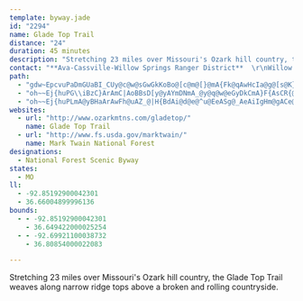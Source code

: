 ```yaml
---
template: byway.jade
id: "2294"
name: Glade Top Trail
distance: "24"
duration: 45 minutes
description: "Stretching 23 miles over Missouri's Ozark hill country, the Glade Top Trail weaves along narrow ridge tops above a broken and rolling countryside."
contact: "**Ava-Cassville-Willow Springs Ranger District**  \r\nWillow Springs Office  \r\n417-683-4428  \r\n[Email](mailto: mailroom_r9@mark_twain@fs.fed.us)  "
path: 
  - "gdw~EpcvuPaDmGUaBI_CUy@c@w@sGwGkKoBo@[c@m@[}@mA{Fk@qAwHcIa@g@[s@K}@KoBJqFCsASs@y@_AuEqDa@y@UaAu@{H@aDHwAHUd@WdFW`@YJSF_@?{@cBsKCsB\\eC~@cDd@sA|AyBt@wARs@?s@YsAsAwC_@e@_AYyCJmAa@sEsDi@]}ByBy@{@[_AIsADyDE{FmAmGeAgESaBR}AnByElAsD@gBs@uGO_C?aBb@qFAgAIqAS{@e@_BsAmDy@Ye@?qD~BqAZm@?c@Ug@o@kBiD[eB]yEe@iDEqFc@y@}CiB{@kBy@eD_@s@uGoBU]qFuR_AoC_AwA}GaGs@_@w@K{@JwFfEuAd@cAWs@y@i@aByBoKUgBCcANuAEy@O_@s@MqDOaB[cBy@gAs@[k@m@gFe@k@oD_AsAEw@m@[y@_@aBEqCnBsCR{BFsCOm@q@}@i@Yo@AuJ`@yC@wAM_BD]G{By@_@y@YeBWk@iA_A"
  - "oh~~Ej{huPG\\iBzC}ArAmC|AoBBsD[y@yAYmDNmA_@y@q@w@eGyDkCmA}F{AsCR{@d@cBzAcCzEaB|Bk@PeA`AgEtHgAdAoDtA}C\\u@Ao@[MiGO_AQa@c@QaGg@o@Qe@q@wAuEKkAT{EMk@a@Sy@@iFpAkDmCqAy@iNyC}@?sBV}IxDwC@aJ^cF?sCy@_CsAgCeA[a@k@cBKoBAyACMKKaHk@uNsCaCw@o@gAsCcHe@kBu@uFa@k@o@QoDLcBa@Y_@Og@?k@^kD@oA}AyLkBmE[oACqA`@_D^{CJeCOm@i@WaBEiEr@oABiCyCoAq@m@D_@Xo@j@iAdB]RyBXcAGcAs@Uk@c@yB[_Ai@s@y@_@gCYa@M_Ao@iBcBwBqCYy@o@gE?y@hA{EEmAMo@Um@oBsCwKuJWeAVyBDaBIaA[y@mAoBmFcDsCkCsA_Ao@q@iAsBsAuFU[SKoA@sAb@mFzBmAD[QqCuDcEkDyDuJc@_BIe@[qLOw@g@{@eCsAo@q@uJmPe@_@mEcCcAc@o@IsARmC`Bu@LkEOk@c@oA_B{F{IkA_B_@Yc@EYJgEjD]CeA{@_CaDmBkE[Y}@ScEKiASkA_@gCyAo@_AM]u@iEqH{GsEqGa@{@{AyG_AsCyAmDgB_@u@?oAR}CdAiADi@Yy@_BsCmD_@Qy@HuI`GyAlBeAtC_@d@c@PsA?}Gy@mADe@^cCfGYRcAD_FkAc@D_@Pk@f@MXO~AEfByDcJwAkCqCyA[_@m@sAW{B]yGyA{JFgGKmAQ}@mEcKwDeDgJ_CeCoAqA_@}Eg@_@Os@_A_CoEY_@gDyB[_@i@gAqA}Dw@}@qGyFi@gAMc@{@oLUg@cAwAQm@G{EIc@c@m@iEsCYg@[sAWmERwINoCBaFOw@s@eAc@Gk@D}E~BwA`B"
  - "oh~~Ej{huPLmA@yBHaArAwFh@uAZ_@|H{BdAi@d@e@^u@EeASg@_AeAiIgHm@gACe@?e@\\y@fEqFd@{@nD{IN_CAgA^mA~@i@hD_@VU~@{ENc@x@_A|G_DrFoBhAw@pAsBj@y@h@_@d@UfEWh@QvD{CdFQlD_@NeAi@s@e@SsCSi@k@?o@b@}DCmAo@sGo@_BgDcEo@kAy@sBiAiKE_E@w@L{@h@e@x@_@lAKhCO~BD~@L|AEbE{BvD}AbEsCrCMRKTg@PeDJShEyEj@e@bA_@rBE^NlAr@nBlB|AfAvFlCZ?dMoErB_AhAw@rAyAtKiHj@m@vBsDhCgG~@sAh@c@vFuClK_FxOuOpAeApA{B`B{Ez@kB^e@x@m@lH{Db@o@Ru@@_AK}@cC}PHoD^eFJqAlBwGrBsFbEgJrAeDToABeAi@eFAgAJ_AdODfNX\\KXo@"
websites: 
  - url: "http://www.ozarkmtns.com/gladetop/"
    name: Glade Top Trail
  - url: "http://www.fs.usda.gov/marktwain/"
    name: Mark Twain National Forest
designations: 
  - National Forest Scenic Byway
states: 
  - MO
ll: 
  - -92.85192900042301
  - 36.66004899996136
bounds: 
  - - -92.85192900042301
    - 36.649422000025254
  - - -92.69921100038732
    - 36.80854000022083

---
```


Stretching 23 miles over Missouri's Ozark hill country, the Glade Top Trail weaves along narrow ridge tops above a broken and rolling countryside.
